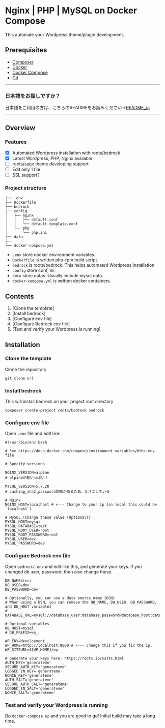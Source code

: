 # Nginx | PHP | MySQL on Docker Compose
This automate your Wordpress theme/plugin development.

## Prerequisites
- [Composer](https://getcomposer.org/)
- [Docker](https://www.docker.com/)
- [Docker Compose](https://docs.docker.com/compose/)
- [Git](https://git-scm.com/)

---

### 日本語をお探しですか？
日本語をご利用の方は、こちらのREADMEをお読みください->[README_ja](README_ja.md)

---

## Overview
### Features
- [x] Automated Wordpress installation with roots/bedrock
- [x] Latest Wordpress, PHP, Nginx available 
- [ ] roots/sage theme developing support
- [ ] Edit only 1 file
- [ ] SSL support?

### Project structure
```
├── .env
├── Dockerfile
├── bedrock
├── config
│   ├── nginx
│   │   ├── default.conf
│   │   └── default.template.conf
│   └── php
│       └── php.ini
├── data
├──
└── docker-compose.yml
```

- `.env` store docker environment variables.
- `Dockerfile` is written php-fpm build script.
- `bedrock` is roots/bedrock. This helps automated Wordpress installation.
- `config` store conf, ini.
- `data` store datas. Usually include mysql data.
- `docker-compose.yml` is written docker containers.

## Contents
1. [Clone the template]
2. [Install bedrock]
3. [Configure env file]
4. [Configure Bedrock env file]
5. [Test and verify your Wordpress is running]

## Installation
### Clone the template

Clone the repository
```
git clone url
```


### Install bedrock

This will install bedrock on your project root directory
```
composer create-project roots/bedrock bedrock
```


### Configure env file

Open `.env` file and edit like:
```bash:.env
#!/usr/bin/env bash

# See https://docs.docker.com/compose/environment-variables/#the-env-file

# Specify versions

NGINX_VERSION=alpine
# alpineが軽いっぽい？

MYSQL_VERSION=5.7.28
# caching_sha2_password問題があるため、5.7にしている

# Nginx
NGINX_HOST=localhost # <--- Change to your ip (on local this could be `localhost`)

# MySQL (Change these value (Optional))
MYSQL_HOST=mysql
MYSQL_DATABASE=test
MYSQL_ROOT_USER=root
MYSQL_ROOT_PASSWORD=root
MYSQL_USER=dev
MYSQL_PASSWORD=dev
```

### Configure Bedrock env file

Open `bedrock/.env` and edit like this, and generate your keys.
If you changed db user, password, then also change these.
```bash:bedrock/.env
DB_NAME=test
DB_USER=dev
DB_PASSWORD=dev

# Optionally, you can use a data source name (DSN)
# When using a DSN, you can remove the DB_NAME, DB_USER, DB_PASSWORD, and DB_HOST variables
# DATABASE_URL=mysql://database_user:database_password@database_host:database_port/database_name

# Optional variables
DB_HOST=mysql
# DB_PREFIX=wp_

WP_ENV=development
WP_HOME=http://localhost:8000 # <--- Change this if you fix the ip.
WP_SITEURL=${WP_HOME}/wp

# Generate your keys here: https://roots.io/salts.html
AUTH_KEY='generateme'
SECURE_AUTH_KEY='generateme'
LOGGED_IN_KEY='generateme'
NONCE_KEY='generateme'
AUTH_SALT='generateme'
SECURE_AUTH_SALT='generateme'
LOGGED_IN_SALT='generateme'
NONCE_SALT='generateme'
```

### Test and verify your Wordpress is running

Do `docker-compose up` and you are good to go!
Initial build may take a long time.
